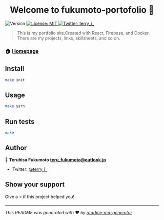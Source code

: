 <h1 align="center">Welcome to fukumoto-portofolio 👋</h1>
<p>
  <img alt="Version" src="https://img.shields.io/badge/version-0.1.0-blue.svg?cacheSeconds=2592000" />
  <a href="#" target="_blank">
    <img alt="License: MIT" src="https://img.shields.io/badge/License-MIT-yellow.svg" />
  </a>
  <a href="https://twitter.com/terry_i_" target="_blank">
    <img alt="Twitter: terry_i_" src="https://img.shields.io/twitter/follow/terry_i_.svg?style=social" />
  </a>
</p>

> This is my portfolio site.Created with React, Firebase, and Docker. There are my projects, links, skillsheets, and so on.

### 🏠 [Homepage](https://teruhisafukumoto.com/)

## Install

```sh
make init
```

## Usage

```sh
make yarn
```

## Run tests

```sh
make
```

## Author

👤 **Teruhisa Fukumoto <teru_fukumoto@outlook.jp>**

* Twitter: [@terry_i_](https://twitter.com/terr_i_)

## Show your support

Give a ⭐️ if this project helped you!

***
_This README was generated with ❤️ by [readme-md-generator](https://github.com/kefranabg/readme-md-generator)_

